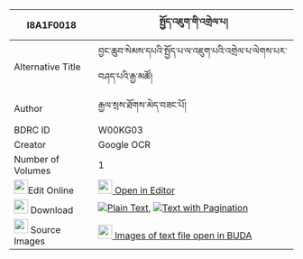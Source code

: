 |I8A1F0018|སྤྱོད་འཇུག་གི་འགྲེལ་པ། 
| --- | --- 
|Alternative Title |བྱང་ཆུབ་སེམས་དཔའི་སྤྱོད་པ་ལ་འཇུག་པའི་འགྲེལ་པ་ལེགས་པར་བཤད་པའི་རྒྱ་མཚོ།
|Author| རྒྱལ་སྲས་ཐོགས་མེད་བཟང་པོ།
|BDRC ID | W00KG03
|Creator | Google OCR
|Number of Volumes| 1
|<img width="25" src="https://img.icons8.com/color/25/000000/edit-property.png">Edit Online| [<img width="25" src="https://avatars.githubusercontent.com/u/45091458?s=200&v=4"> Open in Editor](http://editor.openpecha.org/I8A1F0018)
|<img width="25" src="https://img.icons8.com/fluent/48/000000/download-2.png"/>  Download | [![](https://img.icons8.com/color/20/000000/txt.png)Plain Text](https://github.com/Openpecha/I8A1F0018/releases/download/v1/chonjuk_gi_drelpa_plain_I8A1F0018.zip), [![](https://img.icons8.com/color/20/000000/txt.png)Text with Pagination](https://github.com/Openpecha/I8A1F0018/releases/download/v1/chonjuk_gi_drelpa_pages_I8A1F0018.zip)
|<img width="25" src="https://img.icons8.com/plasticine/100/000000/pictures-folder.png"/>  Source Images | [<img width="25" src="https://library.bdrc.io/icons/BUDA-small.svg"> Images of text file open in BUDA](https://library.bdrc.io/show/bdr:W00KG03)